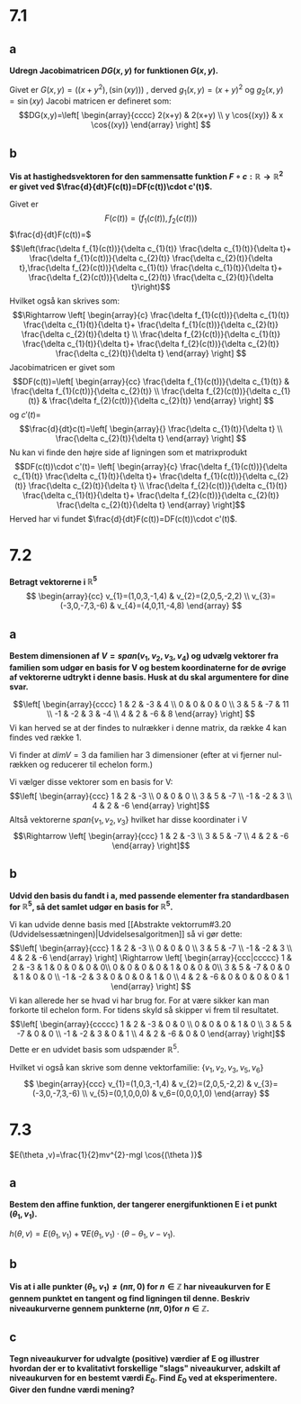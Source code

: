 # 7.1
## a
**Udregn Jacobimatricen $DG(x,y)$ for funktionen $G(x,y)$.**

Givet er $G(x,y)=((x+y^{2}),(\sin{}(xy)))$ , derved $g_{1}(x,y)=(x+y)^{2}$ og $g_{2}(x,y)=\sin{(xy)}$
Jacobi matricen er defineret som:
$$DG(x,y)=\left[
\begin{array}{cccc}
2(x+y) & 2(x+y) \\ 
y \cos{(xy)} & x \cos{(xy)}
\end{array}
\right] $$
## b
**Vis at hastighedsvektoren for den sammensatte funktion $F\circ c:\mathbb{R}\to \mathbb{R}^{2}$ er givet ved $\frac{d}{dt}F(c(t))=DF(c(t))\cdot c'(t)$.**

Givet er $$F(c(t))=(f_{1}(c(t)),f_{2}(c(t)))$$
$\frac{d}{dt}F(c(t))=$
$$\left(\frac{\delta f_{1}(c(t))}{\delta c_{1}(t)} \frac{\delta c_{1}(t)}{\delta t}+ \frac{\delta f_{1}(c(t))}{\delta c_{2}(t)} \frac{\delta c_{2}(t)}{\delta t},\frac{\delta f_{2}(c(t))}{\delta c_{1}(t)} \frac{\delta c_{1}(t)}{\delta t}+ \frac{\delta f_{2}(c(t))}{\delta c_{2}(t)} \frac{\delta c_{2}(t)}{\delta t}\right)$$
Hvilket også kan skrives som:
$$\Rightarrow \left[
\begin{array}{c}
\frac{\delta f_{1}(c(t))}{\delta c_{1}(t)} \frac{\delta c_{1}(t)}{\delta t}+ \frac{\delta f_{1}(c(t))}{\delta c_{2}(t)} \frac{\delta c_{2}(t)}{\delta t} \\ 
\frac{\delta f_{2}(c(t))}{\delta c_{1}(t)} \frac{\delta c_{1}(t)}{\delta t}+ \frac{\delta f_{2}(c(t))}{\delta c_{2}(t)} \frac{\delta c_{2}(t)}{\delta t}
\end{array}
\right] $$
Jacobimatricen er givet som
$$DF(c(t))=\left[
\begin{array}{cc}
\frac{\delta f_{1}(c(t))}{\delta c_{1}(t)} & \frac{\delta f_{1}(c(t))}{\delta c_{2}(t)} \\ 
\frac{\delta f_{2}(c(t))}{\delta c_{1}(t)} & \frac{\delta f_{2}(c(t))}{\delta c_{2}(t)}
\end{array}
\right] $$
og $c'(t)=$
$$\frac{d}{dt}c(t)=\left[
\begin{array}{}
\frac{\delta c_{1}(t)}{\delta t} \\ \frac{\delta c_{2}(t)}{\delta t}
\end{array}
\right] $$
Nu kan vi finde den højre side af ligningen som et matrixprodukt
$$DF(c(t))\cdot c'(t)= \left[
\begin{array}{c}
\frac{\delta f_{1}(c(t))}{\delta c_{1}(t)} \frac{\delta c_{1}(t)}{\delta t}+ \frac{\delta f_{1}(c(t))}{\delta c_{2}(t)} \frac{\delta c_{2}(t)}{\delta t} \\ 
\frac{\delta f_{2}(c(t))}{\delta c_{1}(t)} \frac{\delta c_{1}(t)}{\delta t}+ \frac{\delta f_{2}(c(t))}{\delta c_{2}(t)} \frac{\delta c_{2}(t)}{\delta t}
\end{array}
\right]$$
Herved har vi fundet $\frac{d}{dt}F(c(t))=DF(c(t))\cdot c'(t)$.
# 7.2
**Betragt vektorerne i $\mathbb{R}^{5}$**
$$
\begin{array}{cc}
v_{1}=(1,0,3,-1,4) & v_{2}=(2,0,5,-2,2) \\ v_{3}=(-3,0,-7,3,-6) & v_{4}=(4,0,11,-4,8)
\end{array}
$$
## a
**Bestem dimensionen af $V=span(v_{1},v_{2},v_{3},v_{4})$ og udvælg vektorer fra familien som udgør en basis for V og bestem koordinaterne for de øvrige af vektorerne udtrykt i denne basis. Husk at du skal argumentere for dine svar.**

$$\left[
\begin{array}{cccc}
1 & 2 & -3 & 4 \\ 
0 & 0 & 0 & 0 \\ 
3 & 5 & -7 & 11 \\ 
-1 & -2 & 3 & -4 \\ 
4 & 2 & -6 & 8
\end{array}
\right] $$
Vi kan herved se at der findes to nulrækker i denne matrix, da række 4 kan findes ved række 1.

Vi finder at $dim V=3$ da familien har 3 dimensioner (efter at vi fjerner nul-rækken og reducerer til echelon form.)

Vi vælger disse vektorer som en basis for V:
$$\left[
\begin{array}{ccc}
1 & 2 & -3 \\ 
0 & 0 & 0  \\ 
3 & 5 & -7  \\ 
-1 & -2 & 3  \\ 
4 & 2 & -6
\end{array}
\right]$$
Altså vektorerne $span \{v_{1},v_{2},v_{3} \}$ hvilket har disse koordinater i V
$$\Rightarrow  \left[
\begin{array}{ccc}
1 & 2 & -3 \\ 
3 & 5 & -7 \\ 
4 & 2 & -6
\end{array}
\right]$$
## b
**Udvid den basis du fandt i a, med passende elementer fra standardbasen for $\mathbb{R}^{5}$, så det samlet udgør en basis for $\mathbb{R}^{5}$.**

Vi kan udvide denne basis med [[Abstrakte vektorrum#3.20 (Udvidelsessætningen)|Udvidelsesalgoritmen]] så vi gør dette:
$$\left[
\begin{array}{ccc}
1 & 2 & -3  \\ 
0 & 0 & 0  \\ 
3 & 5 & -7  \\ 
-1 & -2 & 3  \\ 
4 & 2 & -6
\end{array}
\right] \Rightarrow 
\left[
\begin{array}{ccc|ccccc}
1 & 2 & -3   & 1 & 0 & 0 & 0 & 0\\ 
0 & 0 & 0   & 0 & 1 & 0 & 0 & 0\\ 
3 & 5 & -7  & 0 & 0 & 1 & 0 & 0 \\ 
-1 & -2 & 3  & 0 & 0 & 0 & 1 & 0 \\ 
4 & 2 & -6  & 0 & 0 & 0 & 0 & 1
\end{array}
\right] $$
Vi kan allerede her se hvad vi har brug for. For at være sikker kan man forkorte til echelon form. For tidens skyld så skipper vi frem til resultatet.
$$\left[
\begin{array}{ccccc}
1 & 2 & -3 & 0 & 0 \\ 
0 & 0 & 0 & 1 & 0 \\ 
3 & 5 & -7 & 0 & 0 \\ 
-1 & -2 & 3 & 0 & 1 \\ 
4 & 2 & -6 & 0 & 0
\end{array}
\right]$$
Dette er en udvidet basis som udspænder $\mathbb{R}^{5}$.

Hvilket vi også kan skrive som denne vektorfamilie:
$\{v_{1},v_{2},v_{3},v_{5},v_{6} \}$
$$
\begin{array}{ccc}
v_{1}=(1,0,3,-1,4) & v_{2}=(2,0,5,-2,2) & v_{3}=(-3,0,-7,3,-6) \\ v_{5}=(0,1,0,0,0) & v_6=(0,0,0,1,0)
\end{array}
$$
# 7.3
$E(\theta ,v)=\frac{1}{2}mv^{2}-mgl \cos{(\theta )}$ 
## a
**Bestem den affine funktion, der tangerer energifunktionen E i et punkt $(\theta_{1},v_{1})$.**

$h(\theta,v)=E(\theta_{1},v_{1})+\nabla E(\theta_{1},v_{1})\cdot (\theta-\theta_{1},v-v_{1})$.

## b
**Vis at i alle punkter $(\theta_{1},v_{1})\neq (n \pi ,0)$ for $n \in \mathbb{Z}$ har niveaukurven for E gennem punktet en tangent og find ligningen til denne. 
Beskriv niveaukurverne gennem punkterne $(n \pi ,0)$for $n \in \mathbb{Z}$.**



## c
**Tegn niveaukurver for udvalgte (positive) værdier af E og illustrer hvordan der er to kvalitativt forskellige "slags" niveaukurver, adskilt af niveaukurven for en bestemt værdi $E_{0}$. 
Find $E_{0}$ ved at eksperimentere. 
Giver den fundne værdi mening?**

